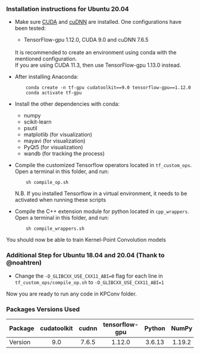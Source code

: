 ### Installation instructions for Ubuntu 20.04
     
* Make sure <a href="https://docs.nvidia.com/cuda/cuda-installation-guide-linux/index.html">CUDA</a>  and <a href="https://docs.nvidia.com/deeplearning/sdk/cudnn-install/index.html">cuDNN</a> are installed. One configurations have been tested: 
     - TensorFlow-gpu 1.12.0, CUDA 9.0 and cuDNN 7.6.5 <br />
  <br />
  It is recommended to create an environment using conda with the mentioned configuration.<br />
  If you are using CUDA 11.3, then use TensorFlow-gpu 1.13.0 instead.<br />

* After installing Anaconda:

          conda create -n tf-gpu cudatoolkit==9.0 tensorflow-gpu==1.12.0
          conda activate tf-gpu

* Install the other dependencies with conda:
     - numpy
     - scikit-learn
     - psutil
     - matplotlib (for visualization)
     - mayavi (for visualization)
     - PyQt5 (for visualization)
     - wandb (for tracking the process)
     
* Compile the customized Tensorflow operators located in `tf_custom_ops`. Open a terminal in this folder, and run:

          sh compile_op.sh

     N.B. If you installed Tensorflow in a virtual environment, it needs to be activated when running these scripts
     
* Compile the C++ extension module for python located in `cpp_wrappers`. Open a terminal in this folder, and run:

          sh compile_wrappers.sh

You should now be able to train Kernel-Point Convolution models

### Additional Step for Ubuntu 18.04 and 20.04 (Thank to @noahtren)

* Change the `-D_GLIBCXX_USE_CXX11_ABI=0` flag for each line in `tf_custom_ops/compile_op.sh` to `-D_GLIBCXX_USE_CXX11_ABI=1`

Now you are ready to run any code in KPConv folder.

### Packages Versions Used

| Package | cudatoolkit | cudnn | tensorflow-gpu | Python | NumPy | scikit-learn | PyQt | psutil | 
| :--- | :---: | :---: | :---: | :---: | :---: | :---: | :---: | :---: |
| Version | 9.0 | 7.6.5 | 1.12.0 | 3.6.13 | 1.19.2 | 0.24.2 | 5.9.2 | 5.9.0 |
